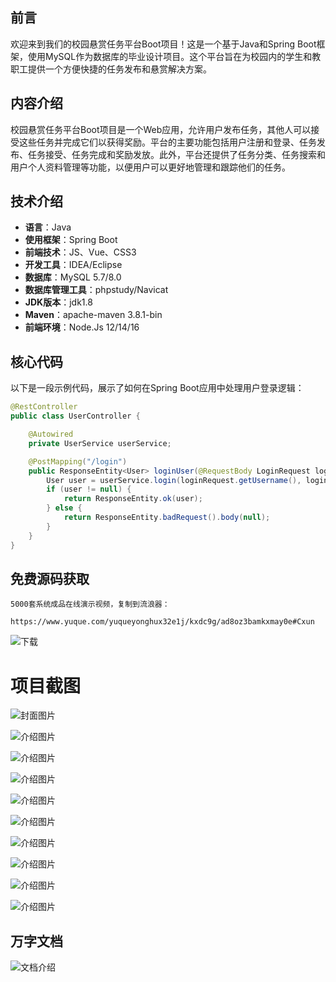 ## 前言

欢迎来到我们的校园悬赏任务平台Boot项目！这是一个基于Java和Spring Boot框架，使用MySQL作为数据库的毕业设计项目。这个平台旨在为校园内的学生和教职工提供一个方便快捷的任务发布和悬赏解决方案。

## 内容介绍

校园悬赏任务平台Boot项目是一个Web应用，允许用户发布任务，其他人可以接受这些任务并完成它们以获得奖励。平台的主要功能包括用户注册和登录、任务发布、任务接受、任务完成和奖励发放。此外，平台还提供了任务分类、任务搜索和用户个人资料管理等功能，以便用户可以更好地管理和跟踪他们的任务。

## 技术介绍

- **语言**：Java
- **使用框架**：Spring Boot
- **前端技术**：JS、Vue、CSS3
- **开发工具**：IDEA/Eclipse
- **数据库**：MySQL 5.7/8.0
- **数据库管理工具**：phpstudy/Navicat
- **JDK版本**：jdk1.8
- **Maven**：apache-maven 3.8.1-bin
- **前端环境**：Node.Js 12/14/16

## 核心代码

以下是一段示例代码，展示了如何在Spring Boot应用中处理用户登录逻辑：

```java
@RestController
public class UserController {

    @Autowired
    private UserService userService;

    @PostMapping("/login")
    public ResponseEntity<User> loginUser(@RequestBody LoginRequest loginRequest) {
        User user = userService.login(loginRequest.getUsername(), loginRequest.getPassword());
        if (user != null) {
            return ResponseEntity.ok(user);
        } else {
            return ResponseEntity.badRequest().body(null);
        }
    }
}
```

## 免费源码获取

```
5000套系统成品在线演示视频，复制到流浪器： 
```
```
https://www.yuque.com/yuqueyonghux32e1j/kxdc9g/ad8oz3bamkxmay0e#Cxun
```
![下载](https://img12.360buyimg.com/ddimg/jfs/t1/339687/11/1349/28408/68ad865fF412d7877/adaa650483a100f2.jpg)

# 项目截图

![封面图片](https://img10.360buyimg.com/ddimg/jfs/t1/289207/32/17851/173153/689e9b5fF0240d578/167678f87ea76264.jpg)

![介绍图片](https://img13.360buyimg.com/ddimg/jfs/t1/325119/12/4668/29721/689e9b3eFfd1fc1f0/5d06ba3269d738b3.jpg)

![介绍图片](https://img11.360buyimg.com/ddimg/jfs/t1/325546/25/4791/117629/689e9b3eFd3608c19/ac6c1b2170473cc6.jpg)

![介绍图片](https://img12.360buyimg.com/ddimg/jfs/t1/328246/30/4504/61360/689e9b3fF3f218335/685e0ea911cb8b35.jpg)

![介绍图片](https://img12.360buyimg.com/ddimg/jfs/t1/318771/39/24973/41048/689e9b40F5e173471/07f1562e0b26279d.jpg)

![介绍图片](https://img11.360buyimg.com/ddimg/jfs/t1/308492/9/26389/42308/689e9b41Fb1734d84/b603743d1e7b2be3.jpg)

![介绍图片](https://img10.360buyimg.com/ddimg/jfs/t1/295204/18/14031/44361/689e9b41F8d8f81f4/601b5252240851f2.jpg)

![介绍图片](https://img13.360buyimg.com/ddimg/jfs/t1/324713/17/4799/28034/689e9b42F3b3eede3/38ccbe2f2c49841c.jpg)

![介绍图片](https://img12.360buyimg.com/ddimg/jfs/t1/317258/8/25584/59220/689e9b43Fb148c89b/dd1e37475a1c4da8.jpg)

![介绍图片](https://img11.360buyimg.com/ddimg/jfs/t1/319980/6/24916/53569/689e9b44Fe230e40e/8d78c8731ecc2a11.jpg)


## 万字文档
![文档介绍](https://img14.360buyimg.com/ddimg/jfs/t1/338393/1/3576/156947/68b1ad0cF74dc525c/ff9cd6c574295685.jpg)
